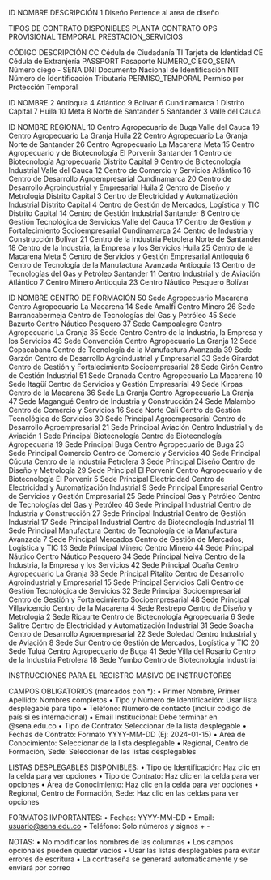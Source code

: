 ID	NOMBRE	DESCRIPCIÓN
1	Diseño	Pertence al area de diseño



TIPOS DE CONTRATO DISPONIBLES
PLANTA
CONTRATO
OPS
PROVISIONAL
TEMPORAL
PRESTACION_SERVICIOS



CÓDIGO	DESCRIPCIÓN
CC	Cédula de Ciudadanía
TI	Tarjeta de Identidad
CE	Cédula de Extranjería
PASSPORT	Pasaporte
NUMERO_CIEGO_SENA	Número ciego - SENA
DNI	Documento Nacional de Identificación
NIT	Número de Identificación Tributaria
PERMISO_TEMPORAL	Permiso por Protección Temporal


ID	NOMBRE
2	Antioquia
4	Atlántico
9	Bolívar
6	Cundinamarca
1	Distrito Capital
7	Huila
10	Meta
8	Norte de Santander
5	Santander
3	Valle del Cauca



ID	NOMBRE	REGIONAL
10	Centro Agropecuario de Buga	Valle del Cauca
19	Centro Agropecuario La Granja	Huila
22	Centro Agropecuario La Granja	Norte de Santander
26	Centro Agropecuario La Macarena	Meta
15	Centro Agropecuario y de Biotecnología El Porvenir	Santander
1	Centro de Biotecnología Agropecuaria	Distrito Capital
9	Centro de Biotecnología Industrial	Valle del Cauca
12	Centro de Comercio y Servicios	Atlántico
16	Centro de Desarrollo Agroempresarial	Cundinamarca
20	Centro de Desarrollo Agroindustrial y Empresarial	Huila
2	Centro de Diseño y Metrología	Distrito Capital
3	Centro de Electricidad y Automatización Industrial	Distrito Capital
4	Centro de Gestión de Mercados, Logística y TIC	Distrito Capital
14	Centro de Gestión Industrial	Santander
8	Centro de Gestión Tecnológica de Servicios	Valle del Cauca
17	Centro de Gestión y Fortalecimiento Socioempresarial	Cundinamarca
24	Centro de Industria y Construcción	Bolívar
21	Centro de la Industria Petrolera	Norte de Santander
18	Centro de la Industria, la Empresa y los Servicios	Huila
25	Centro de la Macarena	Meta
5	Centro de Servicios y Gestión Empresarial	Antioquia
6	Centro de Tecnología de la Manufactura Avanzada	Antioquia
13	Centro de Tecnologías del Gas y Petróleo	Santander
11	Centro Industrial y de Aviación	Atlántico
7	Centro Minero	Antioquia
23	Centro Náutico Pesquero	Bolívar



ID	NOMBRE	CENTRO DE FORMACIÓN
50	Sede Agropecuario Macarena	Centro Agropecuario La Macarena
14	Sede Amalfi	Centro Minero
26	Sede Barrancabermeja	Centro de Tecnologías del Gas y Petróleo
45	Sede Bazurto	Centro Náutico Pesquero
37	Sede Campoalegre	Centro Agropecuario La Granja
35	Sede Centro	Centro de la Industria, la Empresa y los Servicios
43	Sede Convención	Centro Agropecuario La Granja
12	Sede Copacabana	Centro de Tecnología de la Manufactura Avanzada
39	Sede Garzón	Centro de Desarrollo Agroindustrial y Empresarial
33	Sede Girardot	Centro de Gestión y Fortalecimiento Socioempresarial
28	Sede Girón	Centro de Gestión Industrial
51	Sede Granada	Centro Agropecuario La Macarena
10	Sede Itagüí	Centro de Servicios y Gestión Empresarial
49	Sede Kirpas	Centro de la Macarena
36	Sede La Granja	Centro Agropecuario La Granja
47	Sede Magangué	Centro de Industria y Construcción
24	Sede Malambo	Centro de Comercio y Servicios
16	Sede Norte Cali	Centro de Gestión Tecnológica de Servicios
30	Sede Principal Agroempresarial	Centro de Desarrollo Agroempresarial
21	Sede Principal Aviación	Centro Industrial y de Aviación
1	Sede Principal Biotecnología	Centro de Biotecnología Agropecuaria
19	Sede Principal Buga	Centro Agropecuario de Buga
23	Sede Principal Comercio	Centro de Comercio y Servicios
40	Sede Principal Cúcuta	Centro de la Industria Petrolera
3	Sede Principal Diseño	Centro de Diseño y Metrología
29	Sede Principal El Porvenir	Centro Agropecuario y de Biotecnología El Porvenir
5	Sede Principal Electricidad	Centro de Electricidad y Automatización Industrial
9	Sede Principal Empresarial	Centro de Servicios y Gestión Empresarial
25	Sede Principal Gas y Petróleo	Centro de Tecnologías del Gas y Petróleo
46	Sede Principal Industrial	Centro de Industria y Construcción
27	Sede Principal Industrial	Centro de Gestión Industrial
17	Sede Principal Industrial	Centro de Biotecnología Industrial
11	Sede Principal Manufactura	Centro de Tecnología de la Manufactura Avanzada
7	Sede Principal Mercados	Centro de Gestión de Mercados, Logística y TIC
13	Sede Principal Minero	Centro Minero
44	Sede Principal Náutico	Centro Náutico Pesquero
34	Sede Principal Neiva	Centro de la Industria, la Empresa y los Servicios
42	Sede Principal Ocaña	Centro Agropecuario La Granja
38	Sede Principal Pitalito	Centro de Desarrollo Agroindustrial y Empresarial
15	Sede Principal Servicios Cali	Centro de Gestión Tecnológica de Servicios
32	Sede Principal Socioempresarial	Centro de Gestión y Fortalecimiento Socioempresarial
48	Sede Principal Villavicencio	Centro de la Macarena
4	Sede Restrepo	Centro de Diseño y Metrología
2	Sede Ricaurte	Centro de Biotecnología Agropecuaria
6	Sede Salitre	Centro de Electricidad y Automatización Industrial
31	Sede Soacha	Centro de Desarrollo Agroempresarial
22	Sede Soledad	Centro Industrial y de Aviación
8	Sede Sur	Centro de Gestión de Mercados, Logística y TIC
20	Sede Tuluá	Centro Agropecuario de Buga
41	Sede Villa del Rosario	Centro de la Industria Petrolera
18	Sede Yumbo	Centro de Biotecnología Industrial



INSTRUCCIONES PARA EL REGISTRO MASIVO DE INSTRUCTORES

CAMPOS OBLIGATORIOS (marcados con *):
• Primer Nombre, Primer Apellido: Nombres completos
• Tipo y Número de Identificación: Usar lista desplegable para tipo
• Teléfono: Número de contacto (incluir código de país si es internacional)
• Email Institucional: Debe terminar en @sena.edu.co
• Tipo de Contrato: Seleccionar de la lista desplegable
• Fechas de Contrato: Formato YYYY-MM-DD (Ej: 2024-01-15)
• Área de Conocimiento: Seleccionar de la lista desplegable
• Regional, Centro de Formación, Sede: Seleccionar de las listas desplegables

LISTAS DESPLEGABLES DISPONIBLES:
• Tipo de Identificación: Haz clic en la celda para ver opciones
• Tipo de Contrato: Haz clic en la celda para ver opciones
• Área de Conocimiento: Haz clic en la celda para ver opciones
• Regional, Centro de Formación, Sede: Haz clic en las celdas para ver opciones

FORMATOS IMPORTANTES:
• Fechas: YYYY-MM-DD
• Email: usuario@sena.edu.co
• Teléfono: Solo números y signos + -

NOTAS:
• No modificar los nombres de las columnas
• Los campos opcionales pueden quedar vacíos
• Usar las listas desplegables para evitar errores de escritura
• La contraseña se generará automáticamente y se enviará por correo
